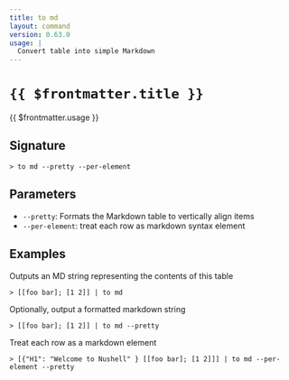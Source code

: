 ```yaml
---
title: to md
layout: command
version: 0.63.0
usage: |
  Convert table into simple Markdown
---
```


# `{{ $frontmatter.title }}`

<div style='white-space: pre-wrap;'>{{ $frontmatter.usage }}</div>

## Signature

```> to md --pretty --per-element```

## Parameters

 -  `--pretty`: Formats the Markdown table to vertically align items
 -  `--per-element`: treat each row as markdown syntax element

## Examples

Outputs an MD string representing the contents of this table
```shell
> [[foo bar]; [1 2]] | to md
```

Optionally, output a formatted markdown string
```shell
> [[foo bar]; [1 2]] | to md --pretty
```

Treat each row as a markdown element
```shell
> [{"H1": "Welcome to Nushell" } [[foo bar]; [1 2]]] | to md --per-element --pretty
```
